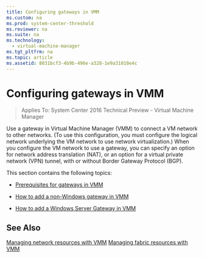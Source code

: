 ```yaml
---
title: Configuring gateways in VMM
ms.custom: na
ms.prod: system-center-threshold
ms.reviewer: na
ms.suite: na
ms.technology: 
  - virtual-machine-manager
ms.tgt_pltfrm: na
ms.topic: article
ms.assetid: 8031bcf3-4b9b-496e-a328-1e9a31010e4c
---
```

# Configuring gateways in VMM

>Applies To: System Center 2016 Technical Preview - Virtual Machine Manager

Use a gateway in Virtual Machine Manager (VMM) to connect a VM network to other networks. (To use this configuration, you must configure the logical network underlying the VM network to use network virtualization.) When you configure the VM network to use a gateway, you can specify an option for network address translation (NAT), or an option for a virtual private network (VPN) tunnel, with or without Border Gateway Protocol (BGP).

This section contains the following topics:

-   [Prerequisites for gateways in VMM](Prerequisites-for-gateways-in-VMM.md)

-   [How to add a non-Windows gateway in VMM](How-to-add-a-non-Windows-gateway-in-VMM.md)

-   [How to add a Windows Server Gateway in VMM](How-to-add-a-Windows-Server-Gateway-in-VMM.md)

## See Also
[Managing network resources with VMM](Managing-network-resources-with-VMM.md)
[Managing fabric resources with VMM](Managing-fabric-resources-with-VMM.md)



